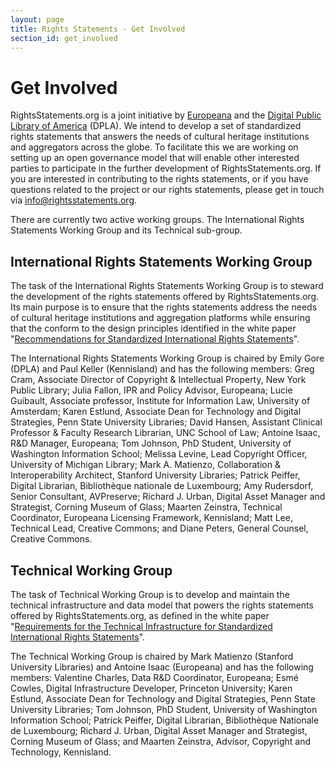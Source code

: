 ```yaml
---
layout: page
title: Rights Statements - Get Involved
section_id: get_involved
---
```


# Get Involved

RightsStatements.org is a joint initiative by [Europeana](http://europeana.eu/) and the [Digital Public Library of America](http://dp.la/) (DPLA). We intend to develop a set of standardized rights statements that answers the needs of cultural heritage institutions and aggregators across the globe. To facilitate this we are working on setting up an open governance model that will enable other interested parties to participate in the further development of RightsStatements.org. If you are interested in contributing to the rights statements, or if you have questions related to the project or our rights statements, please get in touch via [info@rightsstatements.org](mailto:info@rightsstatements.org).

There are currently two active working groups. The International Rights Statements Working Group and its Technical sub-group. 

## International Rights Statements Working Group

The task of the International Rights Statements Working Group is to steward the development of the rights statements offered by RightsStatements.org. Its main purpose is to ensure that the rights statements address the needs of cultural heritage institutions and aggregation platforms while ensuring that the conform to the design principles identified in the white paper "[Recommendations for Standardized International Rights Statements](/en/documentation/rights-statements-white-paper/)".

The International Rights Statements Working Group is chaired by Emily Gore (DPLA) and Paul Keller (Kennisland) and has the following members: Greg Cram, Associate Director of Copyright & Intellectual Property, New York Public Library; Julia Fallon, IPR and Policy Advisor, Europeana; Lucie Guibault, Associate professor, Institute for Information Law, University of Amsterdam; Karen Estlund, Associate Dean for Technology and Digital Strategies, Penn State University
Libraries; David Hansen, Assistant Clinical Professor & Faculty Research Librarian, UNC School of Law; Antoine Isaac, R&D Manager, Europeana; Tom Johnson, PhD Student, University of Washington Information School; Melissa Levine, Lead Copyright Officer, University of Michigan Library; Mark A. Matienzo, Collaboration & Interoperability Architect, Stanford University Libraries; Patrick Peiffer, Digital Librarian, Bibliothèque nationale de Luxembourg; Amy Rudersdorf, Senior Consultant, AVPreserve; Richard J. Urban, Digital Asset Manager and Strategist, Corning Museum of Glass; Maarten Zeinstra, Technical Coordinator, Europeana Licensing Framework, Kennisland; Matt Lee, Technical Lead, Creative Commons; and Diane Peters, General Counsel, Creative Commons.

## Technical Working Group

The task of Technical Working Group is to develop and maintain the technical infrastructure and data model that powers the rights statements offered by RightsStatements.org, as defined in the white paper "[Requirements for the Technical Infrastructure for Standardized International Rights Statements](/en/documentation/technical-white-paper/)".

The Technical Working Group is chaired by Mark Matienzo (Stanford University Libraries) and Antoine Isaac (Europeana) and has the following members: Valentine Charles, Data R&D Coordinator, Europeana; Esmé Cowles, Digital Infrastructure Developer, Princeton University; Karen Estlund, Associate Dean for Technology and Digital Strategies, Penn State University Libraries; Tom Johnson, PhD Student, University of Washington Information School; Patrick Peiffer, Digital Librarian, Bibliothèque Nationale de Luxembourg; Richard J. Urban, Digital Asset Manager and Strategist, Corning Museum of Glass; and Maarten Zeinstra, Advisor, Copyright and Technology, Kennisland.
